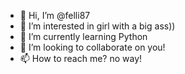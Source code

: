 - 👋 Hi, I’m @felli87
- 👀 I’m interested in girl with a big ass))
- 🌱 I’m currently learning Python
- 💞️ I’m looking to collaborate on you!
- 📫 How to reach me? no way!

<!---
felli87/felli87 is a ✨ special ✨ repository because its `README.md` (this file) appears on your GitHub profile.
You can click the Preview link to take a look at your changes.
--->
